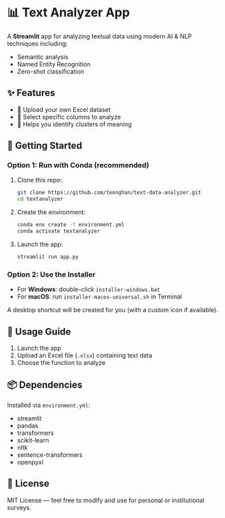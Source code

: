 # 📊 Text Analyzer App

A **Streamlit** app for analyzing textual data using modern AI & NLP techniques including:
- Semantic analysis
- Named Entity Recognition
- Zero-shot classification

## ✨ Features

- 📁 Upload your own Excel dataset
- 📌 Select specific columns to analyze
- 💬 Helps you identify clusters of meaning

## 🚀 Getting Started

### Option 1: Run with Conda (recommended)

1. Clone this repo:
   ```bash
   git clone https://github.com/teonghan/text-data-analyzer.git
   cd textanalyzer
   ```

2. Create the environment:
   ```bash
   conda env create -f environment.yml
   conda activate textanalyzer
   ```

3. Launch the app:
   ```bash
   streamlit run app.py
   ```

### Option 2: Use the Installer

- For **Windows**: double-click `installer-windows.bat`
- For **macOS**: run `installer-macos-universal.sh` in Terminal

A desktop shortcut will be created for you (with a custom icon if available).

## 🧾 Usage Guide

1. Launch the app
2. Upload an Excel file (`.xlsx`) containing text data
3. Choose the function to analyze

## 📦 Dependencies

Installed via `environment.yml`:
- streamlit
- pandas
- transformers
- scikit-learn
- nltk
- sentence-transformers
- openpyxl

## 📃 License

MIT License — feel free to modify and use for personal or institutional surveys.
